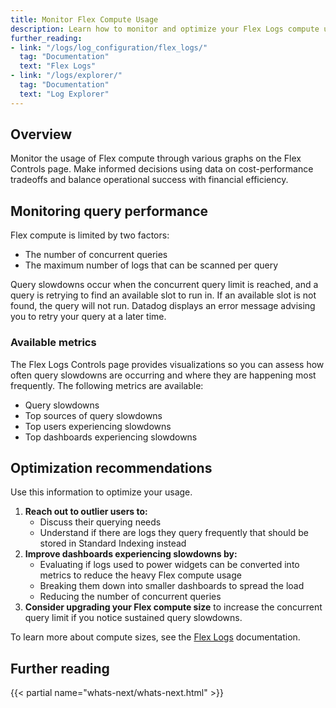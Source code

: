 ```yaml
---
title: Monitor Flex Compute Usage
description: Learn how to monitor and optimize your Flex Logs compute usage through query performance metrics and visualizations
further_reading:
- link: "/logs/log_configuration/flex_logs/"
  tag: "Documentation"
  text: "Flex Logs"
- link: "/logs/explorer/"
  tag: "Documentation"
  text: "Log Explorer"
---
```


## Overview

Monitor the usage of Flex compute through various graphs on the Flex Controls page. Make informed decisions using data on cost-performance tradeoffs and balance operational success with financial efficiency.

<!-- {{< img src="path/to/your/image-name-here.png" alt="TBD Dashboard showing both the query performance and compute size" style="width:100%;" >}} -->

## Monitoring query performance

Flex compute is limited by two factors:
- The number of concurrent queries
- The maximum number of logs that can be scanned per query

Query slowdowns occur when the concurrent query limit is reached, and a query is retrying to find an available slot to run in. If an available slot is not found, the query will not run. Datadog displays an error message advising you to retry your query at a later time.

### Available metrics

The Flex Logs Controls page provides visualizations so you can assess how often query slowdowns are occurring and where they are happening most frequently. The following metrics are available:
- Query slowdowns
- Top sources of query slowdowns
- Top users experiencing slowdowns
- Top dashboards experiencing slowdowns

## Optimization recommendations

Use this information to optimize your usage.

1. **Reach out to outlier users to:**
   - Discuss their querying needs
   - Understand if there are logs they query frequently that should be stored in Standard Indexing instead
1. **Improve dashboards experiencing slowdowns by:**
   - Evaluating if logs used to power widgets can be converted into metrics to reduce the heavy Flex compute usage
   - Breaking them down into smaller dashboards to spread the load
   - Reducing the number of concurrent queries
1. **Consider upgrading your Flex compute size** to increase the concurrent query limit if you notice sustained query slowdowns.

To learn more about compute sizes, see the [Flex Logs][1] documentation.

## Further reading

{{< partial name="whats-next/whats-next.html" >}}

[1]: /logs/log_configuration/flex_logs/